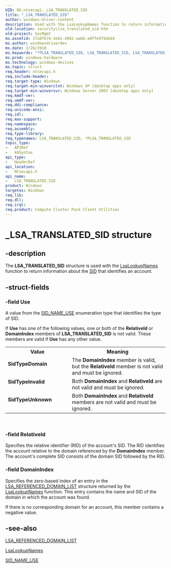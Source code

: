 ```yaml
---
UID: NS:ntsecapi._LSA_TRANSLATED_SID
title: "_LSA_TRANSLATED_SID"
author: windows-driver-content
description: Used with the LsaLookupNames function to return information about the SID that identifies an account.
old-location: security\lsa_translated_sid.htm
old-project: SecMgmt
ms.assetid: 1fa8fb74-3e61-4982-aa6b-a0ffe979abd4
ms.author: windowsdriverdev
ms.date: 3/26/2018
ms.keywords: "*PLSA_TRANSLATED_SID, LSA_TRANSLATED_SID, LSA_TRANSLATED_SID structure [Security], PLSA_TRANSLATED_SID, PLSA_TRANSLATED_SID structure pointer [Security], SidTypeDomain, SidTypeInvalid, SidTypeUnknown, _LSA_TRANSLATED_SID, _lsa_lsa_translated_sid, ntsecapi/LSA_TRANSLATED_SID, ntsecapi/PLSA_TRANSLATED_SID, security.lsa_translated_sid"
ms.prod: windows-hardware
ms.technology: windows-devices
ms.topic: struct
req.header: ntsecapi.h
req.include-header: 
req.target-type: Windows
req.target-min-winverclnt: Windows XP [desktop apps only]
req.target-min-winversvr: Windows Server 2003 [desktop apps only]
req.kmdf-ver: 
req.umdf-ver: 
req.ddi-compliance: 
req.unicode-ansi: 
req.idl: 
req.max-support: 
req.namespace: 
req.assembly: 
req.type-library: 
req.typenames: LSA_TRANSLATED_SID, *PLSA_TRANSLATED_SID
topic_type:
-	APIRef
-	kbSyntax
api_type:
-	HeaderDef
api_location:
-	Ntsecapi.h
api_name:
-	LSA_TRANSLATED_SID
product: Windows
targetos: Windows
req.lib: 
req.dll: 
req.irql: 
req.product: Compute Cluster Pack Client Utilities
---
```


# _LSA_TRANSLATED_SID structure


## -description


The <b>LSA_TRANSLATED_SID</b> structure is used with the 
<a href="https://msdn.microsoft.com/867604aa-7a39-4da7-b189-a9183461e9a0">LsaLookupNames</a> function to return information about the 
<a href="https://msdn.microsoft.com/library/windows/hardware/ff556740">SID</a> that identifies an account.


## -struct-fields




### -field Use

A value from the 
<a href="https://msdn.microsoft.com/library/windows/hardware/ff556744">SID_NAME_USE</a> enumeration type that identifies the type of SID. 




If <b>Use</b> has one of the following values, one or both of the <b>RelativeId</b> or <b>DomainIndex</b> members of <b>LSA_TRANSLATED_SID</b> is not valid. These members are valid if <b>Use</b> has any other value.

<table>
<tr>
<th>Value</th>
<th>Meaning</th>
</tr>
<tr>
<td width="40%"><a id="SidTypeDomain"></a><a id="sidtypedomain"></a><a id="SIDTYPEDOMAIN"></a><dl>
<dt><b>SidTypeDomain</b></dt>
</dl>
</td>
<td width="60%">
The <b>DomainIndex</b> member is valid, but the <b>RelativeId</b> member is not valid and must be ignored.

</td>
</tr>
<tr>
<td width="40%"><a id="SidTypeInvalid"></a><a id="sidtypeinvalid"></a><a id="SIDTYPEINVALID"></a><dl>
<dt><b>SidTypeInvalid</b></dt>
</dl>
</td>
<td width="60%">
Both <b>DomainIndex</b> and <b>RelativeId</b> are not valid and must be ignored.

</td>
</tr>
<tr>
<td width="40%"><a id="SidTypeUnknown"></a><a id="sidtypeunknown"></a><a id="SIDTYPEUNKNOWN"></a><dl>
<dt><b>SidTypeUnknown</b></dt>
</dl>
</td>
<td width="60%">
Both <b>DomainIndex</b> and <b>RelativeId</b> members are not valid and must be ignored.

</td>
</tr>
</table>
 


### -field RelativeId

Specifies the relative identifier (RID) of the account's SID. The RID identifies the account relative to the domain referenced by the <b>DomainIndex</b> member. The account's complete SID consists of the domain SID followed by the RID.


### -field DomainIndex

Specifies the zero-based index of an entry in the 
<a href="https://msdn.microsoft.com/ddf0afcb-7ec4-42ed-bf40-38ef33f33a0c">LSA_REFERENCED_DOMAIN_LIST</a> structure returned by the <a href="https://msdn.microsoft.com/867604aa-7a39-4da7-b189-a9183461e9a0">LsaLookupNames</a> function. This entry contains the name and SID of the domain in which the account was found. 




If there is no corresponding domain for an account, this member contains a negative value.


## -see-also




<a href="https://msdn.microsoft.com/ddf0afcb-7ec4-42ed-bf40-38ef33f33a0c">LSA_REFERENCED_DOMAIN_LIST</a>



<a href="https://msdn.microsoft.com/867604aa-7a39-4da7-b189-a9183461e9a0">LsaLookupNames</a>



<a href="https://msdn.microsoft.com/library/windows/hardware/ff556744">SID_NAME_USE</a>
 

 

